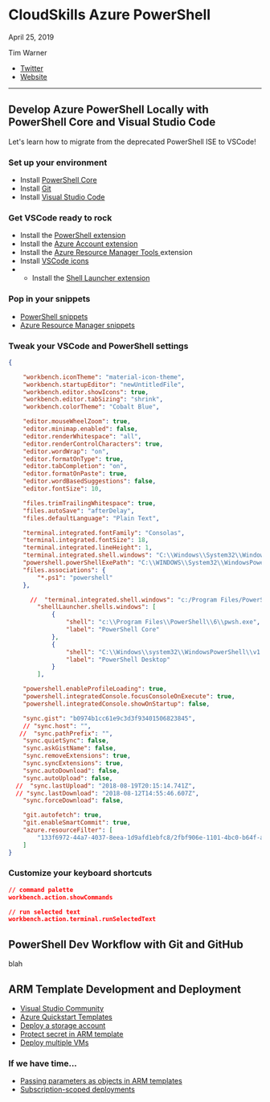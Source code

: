 # CloudSkills Azure PowerShell

April 25, 2019

Tim Warner

* [Twitter](https://twitter.com/techtrainertim)
* [Website](https://techtrainertim.com)

---

## Develop Azure PowerShell Locally with PowerShell Core and Visual Studio Code

Let's learn how to migrate from the deprecated PowerShell ISE to VSCode!

### Set up your environment

* Install [PowerShell Core](https://docs.microsoft.com/en-us/powershell/scripting/install/installing-powershell-core-on-windows?view=powershell-6)
* Install [Git](https://git-scm.com/)
* Install [Visual Studio Code](https://code.visualstudio.com/)

### Get VSCode ready to rock

* Install the [PowerShell extension](https://marketplace.visualstudio.com/items?itemName=ms-vscode.PowerShell)
* Install the [Azure Account extension](https://marketplace.visualstudio.com/items?itemName=ms-vscode.azure-account)
* Install the [Azure Resource Manager Tools ](https://marketplace.visualstudio.com/items?itemName=msazurermtools.azurerm-vscode-tools)extension
* Install [VSCode icons](https://marketplace.visualstudio.com/items?itemName=vscode-icons-team.vscode-icons)
* * Install the [Shell Launcher extension](https://marketplace.visualstudio.com/items?itemName=Tyriar.shell-launcher)

### Pop in your snippets

* [PowerShell snippets](https://rkeithhill.wordpress.com/2015/09/12/powershell-snippets-for-visual-studio-code/)
* [Azure Resource Manager snippets](https://marketplace.visualstudio.com/items?itemName=samcogan.arm-snippets)

### Tweak your VSCode and PowerShell settings

```JSON
{

    "workbench.iconTheme": "material-icon-theme",
    "workbench.startupEditor": "newUntitledFile",
    "workbench.editor.showIcons": true,
    "workbench.editor.tabSizing": "shrink",
    "workbench.colorTheme": "Cobalt Blue",

    "editor.mouseWheelZoom": true,
    "editor.minimap.enabled": false,
    "editor.renderWhitespace": "all",
    "editor.renderControlCharacters": true,
    "editor.wordWrap": "on",
    "editor.formatOnType": true,
    "editor.tabCompletion": "on",
    "editor.formatOnPaste": true,
    "editor.wordBasedSuggestions": false,
    "editor.fontSize": 10,

    "files.trimTrailingWhitespace": true,
    "files.autoSave": "afterDelay",
    "files.defaultLanguage": "Plain Text",

    "terminal.integrated.fontFamily": "Consolas",
    "terminal.integrated.fontSize": 18,
    "terminal.integrated.lineHeight": 1,
    "terminal.integrated.shell.windows": "C:\\Windows\\System32\\WindowsPowerShell\\v1.0\\powershell.exe",
    "powershell.powerShellExePath": "C:\\WINDOWS\\System32\\WindowsPowerShell\\v1.0\\powershell.exe",
    "files.associations": {
        "*.ps1": "powershell"
    },

      //  "terminal.integrated.shell.windows": "c:/Program Files/PowerShell/6/pwsh.exe",
        "shellLauncher.shells.windows": [
            {
                "shell": "c:\\Program Files\\PowerShell\\6\\pwsh.exe",
                "label": "PowerShell Core"
            },
            {
                "shell": "C:\\Windows\\system32\\WindowsPowerShell\\v1.0\\powershell.exe",
                "label": "PowerShell Desktop"
            }
        ],

    "powershell.enableProfileLoading": true,
    "powershell.integratedConsole.focusConsoleOnExecute": true,
    "powershell.integratedConsole.showOnStartup": false,

    "sync.gist": "b0974b1cc61e9c3d3f93401506823845",
    // "sync.host": "",
   //  "sync.pathPrefix": "",
    "sync.quietSync": false,
    "sync.askGistName": false,
    "sync.removeExtensions": true,
    "sync.syncExtensions": true,
    "sync.autoDownload": false,
    "sync.autoUpload": false,
  //  "sync.lastUpload": "2018-08-19T20:15:14.741Z",
  // "sync.lastDownload": "2018-08-12T14:55:46.607Z",
    "sync.forceDownload": false,

    "git.autofetch": true,
    "git.enableSmartCommit": true,
    "azure.resourceFilter": [
        "133f6972-44a7-4037-8eea-1d9afd1ebfc8/2fbf906e-1101-4bc0-b64f-adc44e462fff"
    ]
}
```

### Customize your keyboard shortcuts

```JSON
// command palette
workbench.action.showCommands

// run selected text
workbench.action.terminal.runSelectedText
```

## PowerShell Dev Workflow with Git and GitHub

blah

## ARM Template Development and Deployment

* [Visual Studio Community](https://visualstudio.microsoft.com/vs/community/)
* [Azure Quickstart Templates](https://azure.microsoft.com/en-us/resources/templates/)
* [Deploy a storage account](https://github.com/Azure/azure-quickstart-templates/tree/master/101-storage-account-create)
* [Protect secret in ARM template](https://github.com/Azure/azure-quickstart-templates/tree/master/101-vm-secure-password)
* [Deploy multiple VMs](https://docs.microsoft.com/en-us/azure/azure-resource-manager/resource-group-create-multiple)

### If we have time...
* [Passing parameters as objects in ARM templates](https://github.com/mspnp/template-examples/tree/master/example3-object-param)
* [Subscription-scoped deployments](https://docs.microsoft.com/en-us/azure/azure-resource-manager/deploy-to-subscription)
